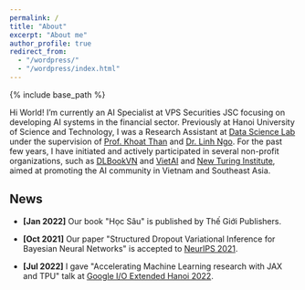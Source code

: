 ```yaml
---
permalink: /
title: "About"
excerpt: "About me"
author_profile: true
redirect_from: 
  - "/wordpress/"
  - "/wordpress/index.html"
---
```


{% include base_path %}

Hi World! 
I’m currently an AI Specialist at VPS Securities JSC focusing on developing AI systems in the financial sector. Previously at Hanoi University of Science and Technology, I was a Research Assistant at [Data Science Lab](http://ds.soict.hust.edu.vn/) under the supervision of [Prof. Khoat Than](https://users.soict.hust.edu.vn/khoattq) and [Dr. Linh Ngo](https://users.soict.hust.edu.vn/linhnv). For the past few years, I have initiated and actively participated in several non-profit organizations, such as [DLBookVN](https://dlbookvn.gitlab.io/) and [VietAI](https://vietai.org) and [New Turing Institute](https://newturing.ai), aimed at promoting the AI community in Vietnam and Southeast Asia.

## News
- **[Jan 2022]** Our book "Học Sâu" is published by Thế Giới Publishers.

- **[Oct 2021]** Our paper "Structured Dropout Variational Inference for Bayesian Neural Networks" is accepted to [NeurIPS 2021](https://neurips.cc/Conferences/2021/Schedule?type=Poster).

- **[Jul 2022]** I gave "Accelerating Machine Learning research with JAX and TPU" talk at [Google I/O Extended Hanoi 2022](https://www.facebook.com/events/1517940821993351).
